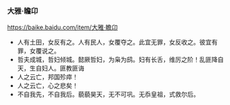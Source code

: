 ### 大雅·瞻卬
https://baike.baidu.com/item/大雅·瞻卬
- 人有土田，女反有之。人有民人，女覆夺之。此宜无罪，女反收之。彼宜有罪，女覆说之。
- 哲夫成城，哲妇倾城。懿厥哲妇，为枭为鸱。妇有长舌，维厉之阶！乱匪降自天，生自妇人。匪教匪诲
- 人之云亡，邦国殄瘁！
- 人之云亡，心之悲矣！
- 不自我先，不自我后。藐藐昊天，无不可巩。无忝皇祖，式救尔后。